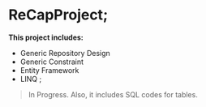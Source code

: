 # ReCapProject;

**This project includes:**
- Generic Repository Design
- Generic Constraint
- Entity Framework
- LINQ
;
> In Progress.
Also, it includes SQL codes for tables.
